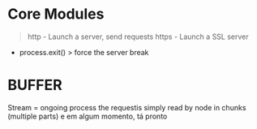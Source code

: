# Core Modules

> http - Launch a server, send requests
> https - Launch a SSL server

- process.exit() > force the server break

# BUFFER

Stream = ongoing process
the requestis simply read by node in chunks (multiple parts) e em algum momento, tá pronto
